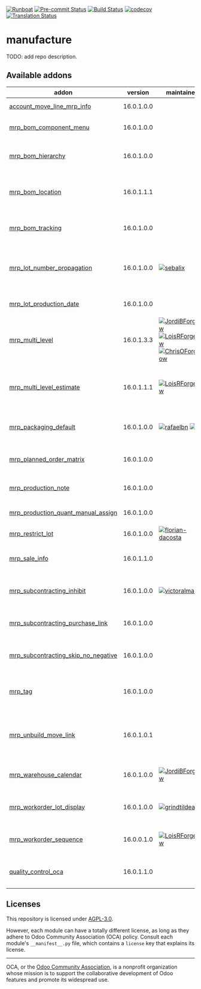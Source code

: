 
[![Runboat](https://img.shields.io/badge/runboat-Try%20me-875A7B.png)](https://runboat.odoo-community.org/builds?repo=OCA/manufacture&target_branch=16.0)
[![Pre-commit Status](https://github.com/OCA/manufacture/actions/workflows/pre-commit.yml/badge.svg?branch=16.0)](https://github.com/OCA/manufacture/actions/workflows/pre-commit.yml?query=branch%3A16.0)
[![Build Status](https://github.com/OCA/manufacture/actions/workflows/test.yml/badge.svg?branch=16.0)](https://github.com/OCA/manufacture/actions/workflows/test.yml?query=branch%3A16.0)
[![codecov](https://codecov.io/gh/OCA/manufacture/branch/16.0/graph/badge.svg)](https://codecov.io/gh/OCA/manufacture)
[![Translation Status](https://translation.odoo-community.org/widgets/manufacture-16-0/-/svg-badge.svg)](https://translation.odoo-community.org/engage/manufacture-16-0/?utm_source=widget)

<!-- /!\ do not modify above this line -->

# manufacture

TODO: add repo description.

<!-- /!\ do not modify below this line -->

<!-- prettier-ignore-start -->

[//]: # (addons)

Available addons
----------------
addon | version | maintainers | summary
--- | --- | --- | ---
[account_move_line_mrp_info](account_move_line_mrp_info/) | 16.0.1.0.0 |  | Account Move Line Mrp Info
[mrp_bom_component_menu](mrp_bom_component_menu/) | 16.0.1.0.0 |  | MRP BOM Component Menu
[mrp_bom_hierarchy](mrp_bom_hierarchy/) | 16.0.1.0.0 |  | Make it easy to navigate through BoM hierarchy.
[mrp_bom_location](mrp_bom_location/) | 16.0.1.1.1 |  | Adds location field to Bill of Materials and its components.
[mrp_bom_tracking](mrp_bom_tracking/) | 16.0.1.0.0 |  | Logs any change to a BoM in the chatter
[mrp_lot_number_propagation](mrp_lot_number_propagation/) | 16.0.1.0.0 | [![sebalix](https://github.com/sebalix.png?size=30px)](https://github.com/sebalix) | Propagate a serial number from a component to a finished product
[mrp_lot_production_date](mrp_lot_production_date/) | 16.0.1.0.0 |  | MRP Lot Production Date
[mrp_multi_level](mrp_multi_level/) | 16.0.1.3.3 | [![JordiBForgeFlow](https://github.com/JordiBForgeFlow.png?size=30px)](https://github.com/JordiBForgeFlow) [![LoisRForgeFlow](https://github.com/LoisRForgeFlow.png?size=30px)](https://github.com/LoisRForgeFlow) [![ChrisOForgeFlow](https://github.com/ChrisOForgeFlow.png?size=30px)](https://github.com/ChrisOForgeFlow) | Adds an MRP Scheduler
[mrp_multi_level_estimate](mrp_multi_level_estimate/) | 16.0.1.1.1 | [![LoisRForgeFlow](https://github.com/LoisRForgeFlow.png?size=30px)](https://github.com/LoisRForgeFlow) | Allows to consider demand estimates using MRP multi level.
[mrp_packaging_default](mrp_packaging_default/) | 16.0.1.0.0 | [![rafaelbn](https://github.com/rafaelbn.png?size=30px)](https://github.com/rafaelbn) [![yajo](https://github.com/yajo.png?size=30px)](https://github.com/yajo) | Include packaging info in MRP by default
[mrp_planned_order_matrix](mrp_planned_order_matrix/) | 16.0.1.0.0 |  | Allows to create fixed planned orders on a grid view.
[mrp_production_note](mrp_production_note/) | 16.0.1.0.0 |  | Notes in production orders
[mrp_production_quant_manual_assign](mrp_production_quant_manual_assign/) | 16.0.1.0.0 |  | Production - Manual Quant Assignment
[mrp_restrict_lot](mrp_restrict_lot/) | 16.0.1.0.0 | [![florian-dacosta](https://github.com/florian-dacosta.png?size=30px)](https://github.com/florian-dacosta) | MRP Restrict Lot
[mrp_sale_info](mrp_sale_info/) | 16.0.1.1.0 |  | Adds sale information to Manufacturing models
[mrp_subcontracting_inhibit](mrp_subcontracting_inhibit/) | 16.0.1.0.0 | [![victoralmau](https://github.com/victoralmau.png?size=30px)](https://github.com/victoralmau) | Inhibit subcontracting flow on demand
[mrp_subcontracting_purchase_link](mrp_subcontracting_purchase_link/) | 16.0.1.0.0 |  | Link Purchase Order Line to Subcontract Productions
[mrp_subcontracting_skip_no_negative](mrp_subcontracting_skip_no_negative/) | 16.0.1.0.0 |  | MRP Subcontracting Skip No Negative
[mrp_tag](mrp_tag/) | 16.0.1.0.0 |  | Allows to add multiple tags to Manufacturing Orders
[mrp_unbuild_move_link](mrp_unbuild_move_link/) | 16.0.1.0.1 |  | Link the stock moves of manufacturing orders to the respective unbuild orders
[mrp_warehouse_calendar](mrp_warehouse_calendar/) | 16.0.1.0.0 | [![JordiBForgeFlow](https://github.com/JordiBForgeFlow.png?size=30px)](https://github.com/JordiBForgeFlow) | Considers the warehouse calendars in manufacturing
[mrp_workorder_lot_display](mrp_workorder_lot_display/) | 16.0.1.0.0 | [![grindtildeath](https://github.com/grindtildeath.png?size=30px)](https://github.com/grindtildeath) | Display lot number on workorders kanban
[mrp_workorder_sequence](mrp_workorder_sequence/) | 16.0.0.1.0 | [![LoisRForgeFlow](https://github.com/LoisRForgeFlow.png?size=30px)](https://github.com/LoisRForgeFlow) | adds sequence to production work orders.
[quality_control_oca](quality_control_oca/) | 16.0.1.1.0 |  | Generic infrastructure for quality tests.

[//]: # (end addons)

<!-- prettier-ignore-end -->

## Licenses

This repository is licensed under [AGPL-3.0](LICENSE).

However, each module can have a totally different license, as long as they adhere to Odoo Community Association (OCA)
policy. Consult each module's `__manifest__.py` file, which contains a `license` key
that explains its license.

----
OCA, or the [Odoo Community Association](http://odoo-community.org/), is a nonprofit
organization whose mission is to support the collaborative development of Odoo features
and promote its widespread use.
